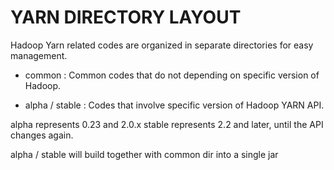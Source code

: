 # YARN DIRECTORY LAYOUT

Hadoop Yarn related codes are organized in separate directories for easy management.

 * common : Common codes that do not depending on specific version of Hadoop.

 * alpha / stable : Codes that involve specific version of Hadoop YARN API.

  alpha represents 0.23 and 2.0.x
  stable represents 2.2 and later, until the API changes again.

alpha / stable will build together with common dir into a single jar
